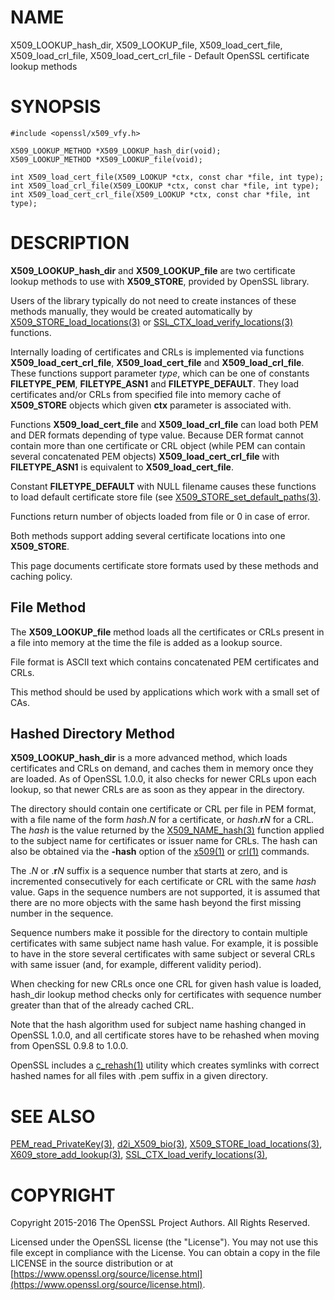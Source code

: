 # NAME

X509\_LOOKUP\_hash\_dir, X509\_LOOKUP\_file,
X509\_load\_cert\_file,
X509\_load\_crl\_file,
X509\_load\_cert\_crl\_file - Default OpenSSL certificate
lookup methods

# SYNOPSIS

    #include <openssl/x509_vfy.h>

    X509_LOOKUP_METHOD *X509_LOOKUP_hash_dir(void);
    X509_LOOKUP_METHOD *X509_LOOKUP_file(void);

    int X509_load_cert_file(X509_LOOKUP *ctx, const char *file, int type);
    int X509_load_crl_file(X509_LOOKUP *ctx, const char *file, int type);
    int X509_load_cert_crl_file(X509_LOOKUP *ctx, const char *file, int type);

# DESCRIPTION

**X509\_LOOKUP\_hash\_dir** and **X509\_LOOKUP\_file** are two certificate
lookup methods to use with **X509\_STORE**, provided by OpenSSL library.

Users of the library typically do not need to create instances of these
methods manually, they would be created automatically by
[X509\_STORE\_load\_locations(3)](http://man.he.net/man3/X509_STORE_load_locations) or
[SSL\_CTX\_load\_verify\_locations(3)](http://man.he.net/man3/SSL_CTX_load_verify_locations)
functions.

Internally loading of certificates and CRLs is implemented via functions
**X509\_load\_cert\_crl\_file**, **X509\_load\_cert\_file** and
**X509\_load\_crl\_file**. These functions support parameter _type_, which
can be one of constants **FILETYPE\_PEM**, **FILETYPE\_ASN1** and
**FILETYPE\_DEFAULT**. They load certificates and/or CRLs from specified
file into memory cache of **X509\_STORE** objects which given **ctx**
parameter is associated with.

Functions **X509\_load\_cert\_file** and
**X509\_load\_crl\_file** can load both PEM and DER formats depending of
type value. Because DER format cannot contain more than one certificate
or CRL object (while PEM can contain several concatenated PEM objects)
**X509\_load\_cert\_crl\_file** with **FILETYPE\_ASN1** is equivalent to
**X509\_load\_cert\_file**.

Constant **FILETYPE\_DEFAULT** with NULL filename causes these functions
to load default certificate store file (see
[X509\_STORE\_set\_default\_paths(3)](http://man.he.net/man3/X509_STORE_set_default_paths).

Functions return number of objects loaded from file or 0 in case of
error.

Both methods support adding several certificate locations into one
**X509\_STORE**.

This page documents certificate store formats used by these methods and
caching policy.

## File Method

The **X509\_LOOKUP\_file** method loads all the certificates or CRLs
present in a file into memory at the time the file is added as a
lookup source.

File format is ASCII text which contains concatenated PEM certificates
and CRLs.

This method should be used by applications which work with a small
set of CAs.

## Hashed Directory Method

**X509\_LOOKUP\_hash\_dir** is a more advanced method, which loads
certificates and CRLs on demand, and caches them in memory once
they are loaded. As of OpenSSL 1.0.0, it also checks for newer CRLs
upon each lookup, so that newer CRLs are as soon as they appear in
the directory.

The directory should contain one certificate or CRL per file in PEM format,
with a file name of the form _hash_._N_ for a certificate, or
_hash_.**r**_N_ for a CRL.
The _hash_ is the value returned by the [X509\_NAME\_hash(3)](http://man.he.net/man3/X509_NAME_hash) function applied
to the subject name for certificates or issuer name for CRLs.
The hash can also be obtained via the **-hash** option of the [x509(1)](http://man.he.net/man1/x509) or
[crl(1)](http://man.he.net/man1/crl) commands.

The ._N_ or .**r**_N_ suffix is a sequence number that starts at zero, and is
incremented consecutively for each certificate or CRL with the same _hash_
value.
Gaps in the sequence numbers are not supported, it is assumed that there are no
more objects with the same hash beyond the first missing number in the
sequence.

Sequence numbers make it possible for the directory to contain multiple
certificates with same subject name hash value.
For example, it is possible to have in the store several certificates with same
subject or several CRLs with same issuer (and, for example, different validity
period).

When checking for new CRLs once one CRL for given hash value is
loaded, hash\_dir lookup method checks only for certificates with
sequence number greater than that of the already cached CRL.

Note that the hash algorithm used for subject name hashing changed in OpenSSL
1.0.0, and all certificate stores have to be rehashed when moving from OpenSSL
0.9.8 to 1.0.0.

OpenSSL includes a [c\_rehash(1)](http://man.he.net/man1/c_rehash) utility which creates symlinks with correct
hashed names for all files with .pem suffix in a given directory.

# SEE ALSO

[PEM\_read\_PrivateKey(3)](http://man.he.net/man3/PEM_read_PrivateKey),
[d2i\_X509\_bio(3)](http://man.he.net/man3/d2i_X509_bio),
[X509\_STORE\_load\_locations(3)](http://man.he.net/man3/X509_STORE_load_locations),
[X609\_store\_add\_lookup(3)](http://man.he.net/man3/X609_store_add_lookup),
[SSL\_CTX\_load\_verify\_locations(3)](http://man.he.net/man3/SSL_CTX_load_verify_locations),

# COPYRIGHT

Copyright 2015-2016 The OpenSSL Project Authors. All Rights Reserved.

Licensed under the OpenSSL license (the "License").  You may not use
this file except in compliance with the License.  You can obtain a copy
in the file LICENSE in the source distribution or at
[https://www.openssl.org/source/license.html](https://www.openssl.org/source/license.html).

